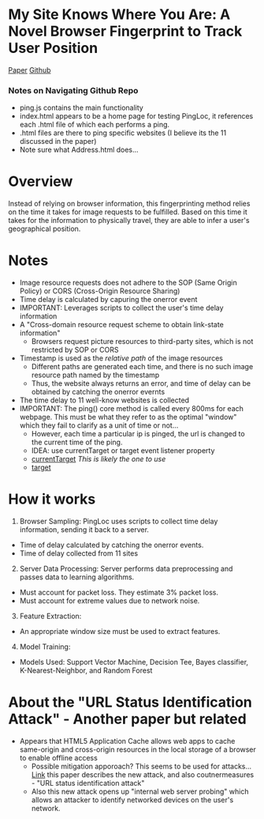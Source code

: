 # My Site Knows Where You Are: A Novel Browser Fingerprint to Track User Position

[Paper](https://ieeexplore.ieee.org/stamp/stamp.jsp?tp=&arnumber=9500556)
[Github](https://github.com/1362860831/PingLoc)

### Notes on Navigating Github Repo

- ping.js contains the main functionality
- index.html appears to be a home page for testing PingLoc, it references each .html file of which each performs a ping.
- .html files are there to ping specific websites (I believe its the 11 discussed in the paper)
- Note sure what Address.html does...

# Overview

Instead of relying on browser information, this fingerprinting method relies on the time it takes for image requests to be fulfilled. Based on this time it takes for the information to physically travel, they are able to infer a user's geographical position.

# Notes

- Image resource requests does not adhere to the SOP (Same Origin Policy) or CORS (Cross-Origin Resource Sharing)
- Time delay is calculated by capuring the onerror event
- IMPORTANT: Leverages scripts to collect the user's time delay information
- A "Cross-domain resource request scheme to obtain link-state information"
  - Browsers request picture resources to third-party sites, which is not restricted by SOP or CORS
- Timestamp is used as the _relative path_ of the image resources
  - Different paths are generated each time, and there is no such image resource path named by the timestamp
  - Thus, the website always returns an error, and time of delay can be obtained by catching the onerror evernts
- The time delay to 11 well-know websites is collected
- IMPORTANT: The ping() core method is called every 800ms for each webpage. This must be what they refer to as the optimal "window" which
  they fail to clarify as a unit of time or not...
  - However, each time a particular ip is pinged, the url is changed to the current time of the ping.
  - IDEA: use currentTarget or target event listener property
  - [currentTarget](https://www.w3schools.com/jsref/event_currenttarget.asp) _This is likely the one to use_
  - [target](https://www.w3schools.com/jsref/event_target.asp)

# How it works

1. Browser Sampling: PingLoc uses scripts to collect time delay information, sending it back to a server.

- Time of delay calculated by catching the onerror events.
- Time of delay collected from 11 sites

2. Server Data Processing: Server performs data preprocessing and passes data to learning algorithms.

- Must account for packet loss. They estimate 3% packet loss.
- Must account for extreme values due to network noise.

3. Feature Extraction:

- An appropriate window size must be used to extract features.

4. Model Training:

- Models Used: Support Vector Machine, Decision Tee, Bayes classifier, K-Nearest-Neighbor, and Random Forest

# About the "URL Status Identification Attack" - Another paper but related

- Appears that HTML5 Application Cache allows web apps to cache same-origin and cross-origin resources in the local storage of a browser to enable offline access
  - Possible mitigation apporoach? This seems to be used for attacks... [Link](https://hpc.postech.ac.kr/~hyungsubkim/papers/ndss15_final.pdf) this paper describes the new attack, and also coutnermeasures - "URL status identification attack"
  - Also this new attack opens up "internal web server probing" which allows an attacker to identify networked devices on the user's network.
